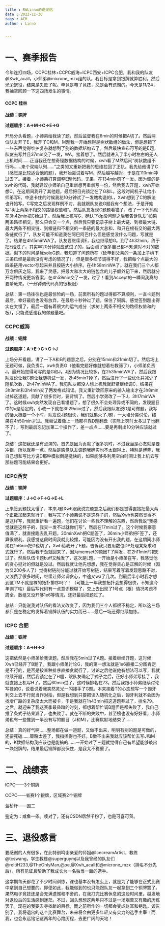```yaml
---
title : RWLinno的退役贴
date : 2022-11-30
tags : ACM
author : Linno


---
```




# 一、赛季报告

今年连打四场，CCPC桂林+CCPC威海+ICPC西安+ICPC合肥，我和我的队友@Xwh_acall，小师弟@microne_mzx组的队，我目标是拿到银牌就算胜利，然后光荣退役，结果是失败了呢。毕竟是电子竞技，总是会有遗憾的。今天是11/24，我抽空回顾一下这四场发生的事情。



#### CCPC 桂林

**战绩：铜牌**

**过题顺序：A->M->C->E->G**

开局分头看题，小师弟给我读了题，然后监督我在8min的时候把A切了。然后两位队友开了E，我开了C和M。M题我一开始想得是树状数组的做法，但是想错了一些东西觉得维护复杂就想到了别的数据结构去了，然后最快宣布可写的是E题，队友去写并且37min交了一发，WA，接着想了。然后就进入了半小时左右的无人上机时间……正当我还在想奇怪数据结构的时候，xwh看了M然后问“树状数组不行吗……来个双端队列……”之类的又重新把我的思维拉回了正轨。我先给他讲了C（感觉是比较适合他的题），我开始尝试着写M，然后越写越对，于是在110min冲过去了。接着，小师弟打算调整E题代码，无果，在134min罚了一发。因为调的是xwh的代码，我就建议小师弟自己重新想再重新写一份，然后我去开题，xwh开始想C。在这期间我开了其他题，最后把目光锁定在了G和L。这段时间机子让给小师弟写E，中途卡住的时候我花10分钟试了一发瞎构造的L，Xwh想到了C的解法也开始写。C写完之后发现样例不对，我就跟队友说G题我有个想法，于是开始写“树上两条不相交的路径权值和”。然后队友发现C题题看错了，改了一下代码就在3h42min把C给过了。然后我上机写G，确认了dp没问题之后我告诉队友”如果两条路径相交，那么只会交一个点，然后我只要记录子树上最大链、到根最大链、最大两条不相交链、到根链和不相交的一条链的最大总和、和只在根有交的最大两条链就行了”，队友可能不知道我在阿巴阿巴什么但是感觉没什么问题，写就是了。结果在4h15minWA了。队友要继续调E，我也继续想G。到了4h32min，终于把E给过了，其实早20分钟就应该过了的，后面测了很多自己都不知道对不对的数据。剩下的时间是我soloG题，我知道了问题所在（延申到父亲的一条加上子树下三条已经是最后没有考虑的情况了），但是很多细节调得不好，我把每个点最大的四条链用vector存起来并且按链大小排序。在4h58minWA了。就在我们三个人都万念俱灰之际，我来了灵感，把最大和次大的链包含的儿子额外记下来，然后就分开两种情况更新答案，在4h59min交了一发，过了！看到Accept的一瞬间我真的要晕厥来。（一分钟调代码真的很极限）

总结：第一场往往也是最惊险的一场，前面所有的题过得都不算顺利，一直卡题到最后，幸好最后也没有放弃，在最后十秒钟过了题，保住了铜牌。感觉签到题出得实在太慢了，最后一题有着很大的运气成分（求树上两条不相交的路径权值和的板），只能说感谢我的做题量吧。



### CCPC威海

**战绩：铜牌**

**过题顺序：A->E->C->G->J**

上场分开看题，讲了一下A和E的题意之后，分别在15min和21min切了。然后场上无题可做，我负责C，xwh负责G（他看完题好像就想着杜教筛了），小师弟负责J。最开始觉得可写的是G和J，J因为情况比较多，在2h35minWA了，然后我跟队友说让我C题让我随机试一发，2h45minT掉了，然后进行了一些优化并减少了随机次数，2h47minWA了。我见队友都没人想上机我就赶紧继续调C，结果在3h3min和3h4min交了两发格式错误。我又重新改回原来的输入输出才在3h8min过掉这道题，贡献了很多罚时，要背锅了。然后小学弟改了一下J，3h17minWA了。这时候xwh突然发现自己看错题了，想了很久不会处理异或不同的，发现题目中的x是给定的，小改一下就在3h29min过了。然后我跟队友说D是可做题，我写的话大概要一个小时，队友说J题很快，我们就集火了J题，一大堆分类讨论，结果在4h50min才过。我尝试着像上一场那样靠D题翻盘（实际上罚时太多过了也翻不了），写到最后忘记加第二个操作了，差一点点……要是再剩出10分钟应该就过了。

总结：这把我还是有点演的，首先是因为贡献了很多罚时，不过我当是心态就是要冲银，所以就莽一点。然后是感觉队友调题我确实也不太跟得上，特别是博弈，我自己想和写比方说D那种模拟倒是挺快的，如果能够多利用空白时间让我上机去写那些题可能结果会更好。



### ICPC西安

**战绩：铜牌**

**过题顺序：J->C->F->G->E->L**

上来签到题找太慢了，本来J题Xwh跟我说完题意之后我们都是觉得直接把最大两个正数加起来就行了，我写完了小师弟说不是这样子的，然后Xwh也突然觉得不是这样写，我就重新看一遍题，他们在讨论一些我不理解的东西，然后我说“我感觉就是这样子的，我交一发不过就你们写”，然后在17min过了。这个时候我豪意值满了，就直接跑去乱开题。30minXwh把C题签了，36min小师弟把F签了，还算很顺利。我感觉这段时间我就比较摆，可能因为没有开出我的题，在这期间小师弟在1h6min把G也切了，Xwh给我开了E题，告诉我只要用数位DP处理某条求和式就行了。然后我干劲就回来了，因为memset的原因T了两发，在2h11min时把E过了。然后队伍卡题buff又触发了，这次是L题，一开始是小师弟在写，我感觉他的贪心挺对的但就是没过。然后我就让他先想想，我在觉得贪心是正解的时候（因为又200多人了）觉得树链剖分能过就开始写树链，结果写着写着发现思路不对，又浪费了很多时间，继续让师弟调贪心，中途又wa了几次。到最后半小时我才想到这TM不就是裸的拓扑排序吗？！（可能上一年我想拓扑会想得很快，不知道今年训了啥）最后写代码有一点意识模糊了，交上去出现了1号点（根）情况考虑不周全、数组又没开够1e6等情况，还好最后把题过了。

总结：只能说我对队伍的看法又改变了，因为我们三个人都很不稳定，所以这三场都只是在稳定的发挥着铜牌队伍的实力而已……最后一场还得继续加练。



### ICPC 合肥

**战绩：铁牌**

**过题顺序：A->H->G**

这把依然是小师弟给我读题，然后我在5min过了A题。接着继续开题，这时候Xwh已经开了B题了，我跟小师弟讨论G，我的第一想法就是1e6直接二分图肯定是不行的，是否是按某种排序直接贪就行了。讨论之后他说他有想法可以写，我就继续开题，然后我锁定在了H题，跟队友确定了式子之后，正好小师弟写挂了，我就直接上机写H了。然后60min过了，这时候排名在73。然后我跟小师弟继续讨论写挂的G，说着说着我突然灵光一闪接手了G题。本来抱着T的心态想写一个匈牙利交上去不行就当作对拍，但是我想到只要把读入随机化之后，匈牙利就不会因为找增广路的复杂度太大而被卡，于是我就在1h43min把这道题莽过了，排名79。之后，就迎来了我这赛季最昏暗的时刻，都想着帮忙调B题但是都失败了，我自己推了条式子结果漏了，也失败了。就在不断的失败中，甚至榜也没有好好看，小师弟也有一些推到一半没有写的题目（J和M），比赛默默地结束了……

总结：真的好气啊……整场都在做一道题，又做不出来，明明有别的题是可做的，还要死磕……策略太差了，我指挥得也不好。B做不出来我就应该帮忙去写J和M的，K数据结构我应该也是能搞的……一开始过了三题就觉得自己有希望能够敲出一块银牌的，结果最后铜牌都没保住，是我太不稳重了。



# 二、战绩表

ICPC——3个铜牌

CCPC——省赛1个银牌，区域赛2个铜牌

蓝桥杯——国二

鉴定为：咸鱼一条。噢对了，还有CSDN居然千粉了，也是可喜可贺。



# 三、退役感言

要感谢的人有很多，在此特别鸣谢亲爱的师姐@IcecreamArtist，教练@tcswang，学生教练@superguymj以及我曾经的队友们@reltiH233,@TheOnlyMan,@pe,@Xwh_acall和@microne_mzx（排名不分先后），所有见证且帮助了我成长为一名独当一面的选手。

这学期每天都花了不少时间训练，课也基本没有怎么上，就是为了能够在正式比赛中拿到自己想要的。即便如此，我能做到的也只能跟队友一起拿到三个铜牌罢了。果然电子竞技还是会充满遗憾和不舍的，在我打完比赛休息的这段时间里，越发地对退役后的生活感到迷茫。不过，回头想想这两年只不过是一场艰苦又有趣的历练罢了，现在的我要去寻找新的目标，而之前所作的一切都会变成财富和钥匙。该告别了，我将退出的这个比赛舞台，未来将会由更多年轻又有实力的选手主宰！而我，也会永远铭记这两年的心路历程，去更广阔的天地！
